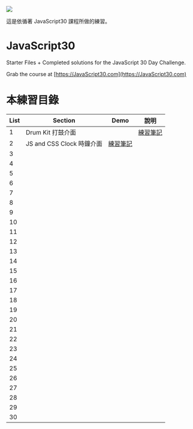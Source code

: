 ﻿![](https://javascript30.com/images/JS3-social-share.png)

這是依循著 JavaScript30 課程所做的練習。

# JavaScript30

Starter Files + Completed solutions for the JavaScript 30 Day Challenge.

Grab the course at [https://JavaScript30.com](https://JavaScript30.com)

# 本練習目錄

| List | Section                   | Demo                                                                                                | 說明                                                                                                 |
| ---- | ------------------------- | --------------------------------------------------------------------------------------------------- | ---------------------------------------------------------------------------------------------------- |
| 1    | Drum Kit 打鼓介面         |                                                                                                     | [練習筆記](https://github.com/onlystp417/JavaScript-30/tree/master/01%20-%20JavaScript%20Drum%20Kit) |
| 2    | JS and CSS Clock 時鐘介面 | [練習筆記](https://github.com/onlystp417/JavaScript-30/tree/master/02%20-%20JS%20and%20CSS%20Clock) |                                                                                                      |
| 3    |                           |                                                                                                     |                                                                                                      |
| 4    |                           |                                                                                                     |                                                                                                      |
| 5    |                           |                                                                                                     |                                                                                                      |
| 6    |                           |                                                                                                     |                                                                                                      |
| 7    |                           |                                                                                                     |                                                                                                      |
| 8    |                           |                                                                                                     |                                                                                                      |
| 9    |                           |                                                                                                     |                                                                                                      |
| 10   |                           |                                                                                                     |                                                                                                      |
| 11   |                           |                                                                                                     |                                                                                                      |
| 12   |                           |                                                                                                     |                                                                                                      |
| 13   |                           |                                                                                                     |                                                                                                      |
| 14   |                           |                                                                                                     |                                                                                                      |
| 15   |                           |                                                                                                     |                                                                                                      |
| 16   |                           |                                                                                                     |                                                                                                      |
| 17   |                           |                                                                                                     |                                                                                                      |
| 18   |                           |                                                                                                     |                                                                                                      |
| 19   |                           |                                                                                                     |                                                                                                      |
| 20   |                           |                                                                                                     |                                                                                                      |
| 21   |                           |                                                                                                     |                                                                                                      |
| 22   |                           |                                                                                                     |                                                                                                      |
| 23   |                           |                                                                                                     |                                                                                                      |
| 24   |                           |                                                                                                     |                                                                                                      |
| 25   |                           |                                                                                                     |                                                                                                      |
| 26   |                           |                                                                                                     |                                                                                                      |
| 27   |                           |                                                                                                     |                                                                                                      |
| 28   |                           |                                                                                                     |                                                                                                      |
| 29   |                           |                                                                                                     |                                                                                                      |
| 30   |                           |                                                                                                     |                                                                                                      |
